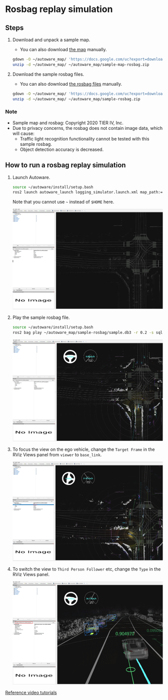 # Rosbag replay simulation

## Steps

1. Download and unpack a sample map.

   - You can also download [the map](https://drive.google.com/file/d/1A-8BvYRX3DhSzkAnOcGWFw5T30xTlwZI/view?usp=sharing) manually.

   ```bash
   gdown -O ~/autoware_map/ 'https://docs.google.com/uc?export=download&id=1A-8BvYRX3DhSzkAnOcGWFw5T30xTlwZI'
   unzip -d ~/autoware_map/ ~/autoware_map/sample-map-rosbag.zip
   ```

2. Download the sample rosbag files.

   - You can also download [the rosbag files](https://drive.google.com/file/d/1VnwJx9tI3kI_cTLzP61ktuAJ1ChgygpG/view?usp=sharing) manually.

   ```bash
   gdown -O ~/autoware_map/ 'https://docs.google.com/uc?export=download&id=1VnwJx9tI3kI_cTLzP61ktuAJ1ChgygpG'
   unzip -d ~/autoware_map/ ~/autoware_map/sample-rosbag.zip
   ```

### Note

- Sample map and rosbag: Copyright 2020 TIER IV, Inc.
- Due to privacy concerns, the rosbag does not contain image data, which will cause:
  - Traffic light recognition functionality cannot be tested with this sample rosbag.
  - Object detection accuracy is decreased.

## How to run a rosbag replay simulation

1. Launch Autoware.

   ```sh
   source ~/autoware/install/setup.bash
   ros2 launch autoware_launch logging_simulator.launch.xml map_path:=$HOME/autoware_map/sample-map-rosbag vehicle_model:=sample_vehicle sensor_model:=sample_sensor_kit
   ```

   Note that you cannot use `~` instead of `$HOME` here.

   ![after-autoware-launch](images/rosbag-replay/after-autoware-launch.png)

2. Play the sample rosbag file.

   ```sh
   source ~/autoware/install/setup.bash
   ros2 bag play ~/autoware_map/sample-rosbag/sample.db3 -r 0.2 -s sqlite3
   ```

   ![after-rosbag-play](images/rosbag-replay/after-rosbag-play.png)

3. To focus the view on the ego vehicle, change the `Target Frame` in the RViz Views panel from `viewer` to `base_link`.

   ![change-target-frame](images/rosbag-replay/change-target-frame.png)

4. To switch the view to `Third Person Follower` etc, change the `Type` in the RViz Views panel.

   ![third-person-follower](images/rosbag-replay/third-person-follower.png)


[Reference video tutorials](https://drive.google.com/file/d/12D6aSC1Y3Kf7STtEPWG5RYynxKdVcPrc/view?usp=sharing)